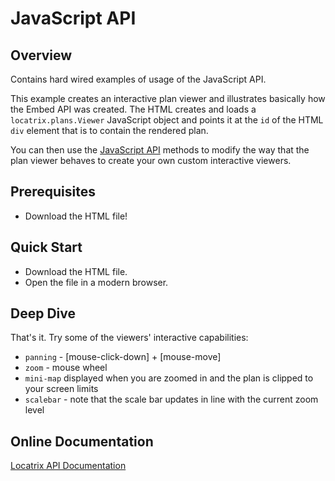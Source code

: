 # JavaScript API

## Overview

Contains hard wired examples of usage of the JavaScript API.  

This example creates an interactive plan viewer and illustrates basically how the Embed API was created.  The HTML creates and loads a `locatrix.plans.Viewer` JavaScript object and points it at the `id` of the HTML `div` element that is to contain the rendered plan.

You can then use the [JavaScript API](https://api.locatrix.com/docs/plans-javascript-sdk/sdk-reference/viewer.html) methods to modify the way that the plan viewer behaves to create your own custom interactive viewers.

## Prerequisites

- Download the HTML file!

## Quick Start

- Download the HTML file.
- Open the file in a modern browser.

## Deep Dive

That's it.  Try some of the viewers' interactive capabilities:
- `panning` - [mouse-click-down] + [mouse-move] 
- `zoom` - mouse wheel
- `mini-map` displayed when you are zoomed in and the plan is clipped to your screen limits
- `scalebar` - note that the scale bar updates in line with the current zoom level

## Online Documentation

[Locatrix API Documentation](https://api.locatrix.com/docs/)